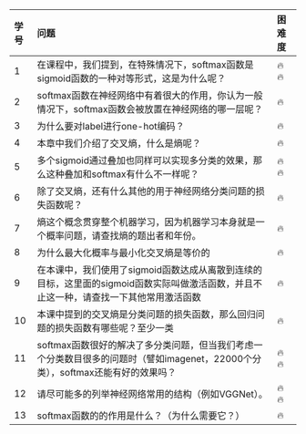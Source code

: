 | 学号    | 问题 | 困难度 |
| :------| :------ | :------ |
|  1     | 在课程中，我们提到，在特殊情况下，softmax函数是sigmoid函数的一种对等形式，这是为什么呢？ | :fire: :fire: |
|  2     | softmax函数在神经网络中有着很大的作用，你认为一般情况下，softmax函数会被放置在神经网络的哪一层呢？    | :fire:  |
|  3     | 为什么要对label进行one-hot编码？                                              | :fire: |
|  4     |  本章中我们介绍了交叉熵，什么是熵呢？ | :fire: |
|  5     | 多个sigmoid通过叠加也同样可以实现多分类的效果，那么这种叠加和softmax有什么不一样呢？ | :fire: :fire: |
|  6     | 除了交叉熵，还有什么其他的用于神经网络分类问题的损失函数呢？ | :fire: |
|  7     | 熵这个概念贯穿整个机器学习，因为机器学习本身就是一个概率问题，请查找熵的题出者和年份。 | :fire: |
|  8     | 为什么最大化概率与最小化交叉熵是等价的 | :fire: |
|  9     | 在本课中，我们使用了sigmoid函数达成从离散到连续的目标，这里面的sigmoid函数实际叫做激活函数，并且不止这一种，请查找一下其他常用激活函数 | :fire: |
|  10    | 本课中提到的交叉熵是分类问题的损失函数，那么回归问题的损失函数有哪些呢？至少一类 | :fire: |
|  11    | softmax函数很好的解决了多分类问题，但当我们考虑一个分类数目很多的问题时（譬如imagenet，22000个分类），softmax还能有好的效果吗？ | :fire: :fire: |
|  12    | 请尽可能多的列举神经网络常用的结构（例如VGGNet）。 | :fire: :fire: |
|  13    | softmax函数的的作用是什么？（为什么需要它？） | :fire: |